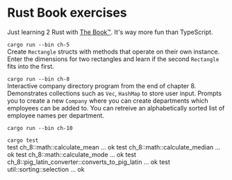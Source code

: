# Rust Book exercises
Just learning 2 Rust with [The Book™](https://doc.rust-lang.org/stable/book/). It's way more fun than TypeScript. 

`cargo run --bin ch-5`  
Create `Rectangle` structs with methods that operate on their own instance. Enter the dimensions for two rectangles and learn if the second `Rectangle` fits into the first.

`cargo run --bin ch-8`  
Interactive company directory program from the end of chapter 8. Demonstrates collections such as `Vec`, `HashMap` to store user input. Prompts you to create a new `Company` where you can create departments 
which employees can be added to. You can retreive an alphabetically sorted list of employee names per department.

`cargo run --bin ch-10`  

`cargo test`  
test ch_8::math::calculate_mean ... ok
test ch_8::math::calculate_median ... ok
test ch_8::math::calculate_mode ... ok
test ch_8::pig_latin_converter::converts_to_pig_latin ... ok
test util::sorting::selection ... ok
